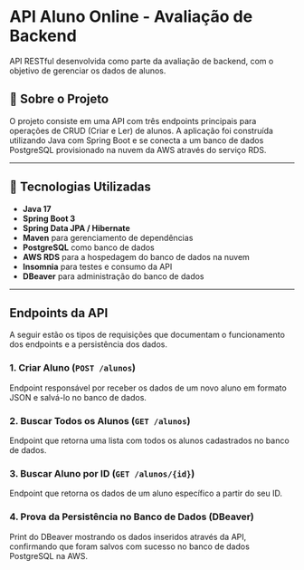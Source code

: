 # API Aluno Online - Avaliação de Backend

API RESTful desenvolvida como parte da avaliação de backend, com o objetivo de gerenciar os dados de alunos.

## 📜 Sobre o Projeto

O projeto consiste em uma API com três endpoints principais para operações de CRUD (Criar e Ler) de alunos. A aplicação foi construída utilizando Java com Spring Boot e se conecta a um banco de dados PostgreSQL provisionado na nuvem da AWS através do serviço RDS.

---

## 🚀 Tecnologias Utilizadas

* **Java 17**
* **Spring Boot 3**
* **Spring Data JPA / Hibernate**
* **Maven** para gerenciamento de dependências
* **PostgreSQL** como banco de dados
* **AWS RDS** para a hospedagem do banco de dados na nuvem
* **Insomnia** para testes e consumo da API
* **DBeaver** para administração do banco de dados

---

## Endpoints da API

A seguir estão os tipos de requisições que documentam o funcionamento dos endpoints e a persistência dos dados.

### 1. Criar Aluno (`POST /alunos`)

Endpoint responsável por receber os dados de um novo aluno em formato JSON e salvá-lo no banco de dados.

### 2. Buscar Todos os Alunos (`GET /alunos`)

Endpoint que retorna uma lista com todos os alunos cadastrados no banco de dados.

### 3. Buscar Aluno por ID (`GET /alunos/{id}`)

Endpoint que retorna os dados de um aluno específico a partir do seu ID.

### 4. Prova da Persistência no Banco de Dados (DBeaver)

Print do DBeaver mostrando os dados inseridos através da API, confirmando que foram salvos com sucesso no banco de dados PostgreSQL na AWS.
